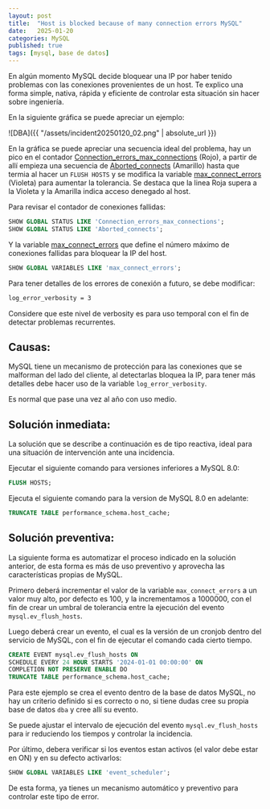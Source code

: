 ```yaml
---
layout: post
title:  "Host is blocked because of many connection errors MySQL"
date:   2025-01-20
categories: MySQL
published: true
tags: [mysql, base de datos]
---
```


En algún momento MySQL decide bloquear una IP por haber tenido problemas con las conexiones provenientes de un host. Te explico una forma simple, nativa, rápida y eficiente de controlar esta situación sin hacer sobre ingeniería.

En la siguiente gráfica se puede apreciar un ejemplo:

![DBA]({{ "/assets/incident20250120_02.png" | absolute_url }})

En la gráfica se puede apreciar una secuencia ideal del problema, hay un pico en el contador [Connection_errors_max_connections](https://dev.mysql.com/doc/refman/8.0/en/server-status-variables.html#statvar_Connection_errors_max_connections) (Rojo), a partir de allí empieza una secuencia de [Aborted_connects](https://dev.mysql.com/doc/refman/8.0/en/server-status-variables.html#statvar_Aborted_connects) (Amarillo) hasta que termia al hacer un `FLUSH HOSTS` y se modifica la variable [max_connect_errors](https://dev.mysql.com/doc/refman/8.0/en/server-system-variables.html#sysvar_max_connect_errors) (Violeta) para aumentar la tolerancia. Se destaca que la linea Roja supera a la Violeta y la Amarilla indica acceso denegado al host.

Para revisar el contador de conexiones fallidas:

```sql
SHOW GLOBAL STATUS LIKE 'Connection_errors_max_connections';
SHOW GLOBAL STATUS LIKE 'Aborted_connects';
```

Y la variable [max_connect_errors](https://dev.mysql.com/doc/refman/8.0/en/server-system-variables.html#sysvar_max_connect_errors) que define el número máximo de conexiones fallidas para bloquear la IP del host.

```sql
SHOW GLOBAL VARIABLES LIKE 'max_connect_errors';
```

Para tener detalles de los errores de conexión a futuro, se debe modificar:

```bash
log_error_verbosity = 3
```

Considere que este nivel de verbosity es para uso temporal con el fin de detectar problemas recurrentes.

## Causas:

MySQL tiene un mecanismo de protección para las conexiones que se malforman del lado del cliente, al detectarlas bloquea la IP, para tener más detalles debe hacer uso de la variable `log_error_verbosity`.

Es normal que pase una vez al año con uso medio.

## Solución inmediata:

La solución que se describe a continuación es de tipo reactiva, ideal para una situación de intervención ante una incidencia.

Ejecutar el siguiente comando para versiones inferiores a MySQL 8.0:

```sql
FLUSH HOSTS;
```

Ejecuta el siguiente comando para la version de MySQL 8.0 en adelante:

```sql
TRUNCATE TABLE performance_schema.host_cache;
```

## Solución preventiva:

La siguiente forma es automatizar el proceso indicado en la solución anterior, de esta forma es más de uso preventivo y aprovecha las características propias de MySQL.

Primero deberá incrementar el valor de la variable `max_connect_errors` a un valor muy alto, por defecto es 100, y la incrementamos a 1000000, con el fin de crear un umbral de tolerancia entre la ejecución del evento `mysql.ev_flush_hosts`.

Luego deberá crear un evento, el cual es la versión de un cronjob dentro del servicio de MySQL, con el fin de ejecutar el comando cada cierto tiempo.

```sql
CREATE EVENT mysql.ev_flush_hosts ON
SCHEDULE EVERY 24 HOUR STARTS '2024-01-01 00:00:00' ON
COMPLETION NOT PRESERVE ENABLE DO
TRUNCATE TABLE performance_schema.host_cache;
```

Para este ejemplo se crea el evento dentro de la base de datos MySQL, no hay un criterio definido si es correcto o no, si tiene dudas cree su propia base de datos `dba` y cree allí su evento.

Se puede ajustar el intervalo de ejecución del evento `mysql.ev_flush_hosts` para ir reduciendo los tiempos y controlar la incidencia.

Por último, debera verificar si los eventos estan activos (el valor debe estar en ON) y en su defecto activarlos:

```sql
SHOW GLOBAL VARIABLES LIKE 'event_scheduler';
```

De esta forma, ya tienes un mecanismo automático y preventivo para controlar este tipo de error.
